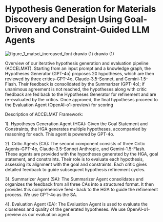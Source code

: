 # Hypothesis Generation for Materials Discovery and Design Using Goal-Driven and Constraint-Guided LLM Agents
![figure_1_matsci_increased_font drawio (1) drawio (1)](https://github.com/user-attachments/assets/d2c2c1c7-a5e4-4c79-8696-822a2d5c31e5)

Overview of our iterative hypothesis generation and evaluation pipeline (ACCELMAT). Starting from an input 
prompt and a knowledge graph, the Hypotheses Generator (GPT-4o) proposes 20 hypotheses, which are then
reviewed by three critics–GPT-4o, Claude-3.5-Sonnet, and Gemini-1.5-Flash. Their feedback is consolidated
by the Summarizer (GPT-4o); if unanimous agreement is not reached, the hypotheses along with critic feedback
are fed back to the Hypotheses Generator for refinement and are re-evaluated by the critics. Once approved,
the final hypotheses proceed to the Evaluation Agent (OpenAI-o1-preview) for scoring

Description of ACCELMAT Framework:

1). Hypotheses Generation Agent (HGA): Given the Goal Statement and Constraints, the HGA generates multiple hypotheses, accompanied by reasoning for each. This agent is
powered by GPT-4o.


2). Critic Agents (CA): The second component consists of three Critic Agents–GPT-4o, Claude-3.5-Sonnet Anthropic, and Gemini-1.5-Flash. These
agents are provided with the hypotheses generated by the HGA, goal statement, and constraints. Their role is to evaluate each hypothesis, assessing its alignment with the goal and
constraints. Each critic gives detailed feedback to guide subsequent hypothesis refinement cycles.

3). Summarizer Agent (SA): The Summarizer Agent consolidates and organizes the feedback from all three CAs into a structured format. It then provides this comprehensive feed-
back to the HGA to guide the refinement process. We use GPT-4o as the SA.

4). Evaluation Agent (EA): The Evaluation Agent is used to evaluate the closeness and quality of the generated hypotheses. We use OpenAI-o1-preview as our evaluation agent.
